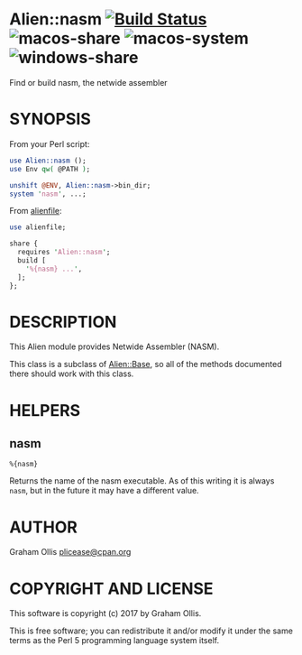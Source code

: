 # Alien::nasm [![Build Status](https://travis-ci.org/PerlAlien/Alien-nasm.svg)](http://travis-ci.org/PerlAlien/Alien-nasm) ![macos-share](https://github.com/PerlAlien/Alien-nasm/workflows/macos-share/badge.svg) ![macos-system](https://github.com/PerlAlien/Alien-nasm/workflows/macos-system/badge.svg) ![windows-share](https://github.com/PerlAlien/Alien-nasm/workflows/windows-share/badge.svg)

Find or build nasm, the netwide assembler

# SYNOPSIS

From your Perl script:

```perl
use Alien::nasm ();
use Env qw( @PATH );

unshift @ENV, Alien::nasm->bin_dir;
system 'nasm', ...;
```

From [alienfile](https://metacpan.org/pod/alienfile):

```perl
use alienfile;

share {
  requires 'Alien::nasm';
  build [
    '%{nasm} ...',
  ];
};
```

# DESCRIPTION

This Alien module provides Netwide Assembler (NASM).

This class is a subclass of [Alien::Base](https://metacpan.org/pod/Alien::Base), so all of the methods documented there
should work with this class.

# HELPERS

## nasm

```
%{nasm}
```

Returns the name of the nasm executable.  As of this writing it is always
`nasm`, but in the future it may have a different value.

# AUTHOR

Graham Ollis <plicease@cpan.org>

# COPYRIGHT AND LICENSE

This software is copyright (c) 2017 by Graham Ollis.

This is free software; you can redistribute it and/or modify it under
the same terms as the Perl 5 programming language system itself.
